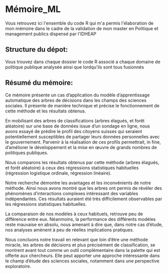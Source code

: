 # Mémoire_ML

Vous retrouvez ici l'ensemble du code R qui m'a permis l'élaboration de mon mémoire dans le cadre de la validation de mon master en Politique et management publics dispensé par l'IDHEAP

## Structure du dépot:

Vous trouvez dans chaque dossier le code R associé a chaque domaine de politique publique analysée ainsi que lordqu'ils sont tous fusionnés

## Résumé du mémoire:

Ce mémoire présente un cas d’application du modèle d’apprentissage automatique des arbres de décisions dans les champs des sciences sociales. Il présente de manière technique et précise le fonctionnement de cette méthode et les résultats obtenus.

En mobilisant des arbres de classifications (arbres élagués, et forêt aléatoire) sur une base de données issue d’un sondage en ligne, nous avons essayé de prédire le profil des citoyens suisses qui seraient potentiellement susceptibles de partager leurs données personnelles avec le gouvernement. Parvenir à la réalisation de ces profils permettrait, in fine, d’améliorer le développement et la mise en œuvre de grands nombres de politiques publiques.

Nous comparons les résultats obtenus par cette méthode (arbres élagués, et forêt aléatoire) à ceux des régressions statistiques habituelles (régression logistique ordinale, régression linéaire).

Notre recherche démontre les avantages et les inconvénients de notre méthode. Ainsi nous avons montré que les arbres ont permis de révéler des phénomènes d’interactions complexes intéressant des variables indépendantes. Ces résultats auraient été très difficilement observables par les régressions statistiques habituelles.

La comparaison de nos modèles à ceux habituels, retrouve peu de différence entre eux. Néanmoins, la performance des différents modèles reste mauvaise en absolu, nous amenant à dire que, dans notre cas d’étude, nos analyses amènent à peu de réelles implications pratiques.

Nous concluons notre travail en relevant que loin d’être une méthode miracle, les arbres de décisions et plus précisément de classification, se montrent avant tout comme un outil complémentaire dans la palette qui est offerte aux chercheurs. Elle peut apporter une approche intéressante dans le champ d’étude des sciences sociales, notamment dans une perspective exploratoire.
